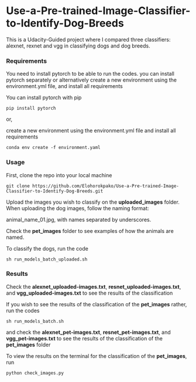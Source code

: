 # Use-a-Pre-trained-Image-Classifier-to-Identify-Dog-Breeds
This is a Udacity-Guided project where I compared three classifiers: alexnet, rexnet and vgg in classifying dogs and dog breeds.

### Requirements
You need to install pytorch to be able to run the codes. you can install pytorch separately or alternatively create a new environment using the environment.yml file, and install all requirements

You can install pytorch with pip
```{r}
pip install pytorch
```
or,

create a new environment using the environment.yml file and install all requirements
```{r}
conda env create -f environment.yaml
```
### Usage
First, clone the repo into your local machine
```{r}
git clone https://github.com/Elohorokpako/Use-a-Pre-trained-Image-Classifier-to-Identify-Dog-Breeds.git
```
Upload the images you wish to classify on the **uploaded_images** folder.
When uploading the dog images, follow the naming format:

animal_name_01.jpg, with names separated by underscores.

Check the **pet_images** folder to see examples of how the animals are named.

To classify the dogs, run the code
```{r}
sh run_models_batch_uploaded.sh 
```
### Results
Check the **alexnet_uploaded-images.txt**, **resnet_uploaded-images.txt**, and **vgg_uploaded-images.txt** to see the results of the classification

If you wish to see the results of the classification of the **pet_images** rather, run the codes
```{r}
sh run_models_batch.sh 
```
and check the **alexnet_pet-images.txt**, **resnet_pet-images.txt**, and **vgg_pet-images.txt** to see the results of the classification of the **pet_images** folder

To view the results on the terminal for the classification of the **pet_images**, run
```{r}
python check_images.py 
```
